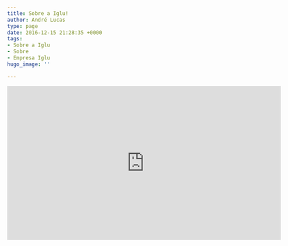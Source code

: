 ```yaml
---
title: Sobre a Iglu!
author: André Lucas
type: page
date: 2016-12-15 21:28:35 +0000
tags:
- Sobre a Iglu
- Sobre
- Empresa Iglu
hugo_image: ''

---
```

<p style="text-align: center;">
<iframe src="https://www.youtube.com/embed/Rr65hAhgpCQ" width="640" height="360" frameborder="0" allowfullscreen="allowfullscreen"></iframe>
</p>
